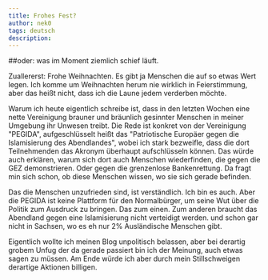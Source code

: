 ```yaml
---
title: Frohes Fest?
author: nek0
tags: deutsch
description: 
---
```


##oder: was im Moment ziemlich schief läuft.

Zuallererst: Frohe Weihnachten. Es gibt ja Menschen die auf so etwas Wert legen. Ich komme um Weihnachten herum nie wirklich in Feierstimmung, aber das heißt nicht, dass ich die Laune jedem verderben möchte.

Warum ich heute eigentlich schreibe ist, dass in den letzten Wochen eine nette Vereinigung brauner und bräunlich gesinnter Menschen in meiner Umgebung ihr Unwesen treibt. Die Rede ist konkret von der Vereinigung "PEGIDA", aufgeschlüsselt heißt das "Patriotische Europäer gegen die Islamisierung des Abendlandes", wobei ich stark bezweifle, dass die dort Teilnehmenden das Akronym überhaupt aufschlüsseln können. Das würde auch erklären, warum sich dort auch Menschen wiederfinden, die gegen die GEZ demonstrieren. Oder gegen die grenzenlose Bankenrettung. Da fragt min sich schon, ob diese Menschen wissen, wo sie sich gerade befinden.

Das die Menschen unzufrieden sind, ist verständlich. Ich bin es auch. Aber die PEGIDA ist keine Plattform für den Normalbürger, um seine Wut über die Politik zum Ausdruck zu bringen. Das zum einen. Zum anderen braucht das Abendland gegen eine Islamisierung nicht verteidigt werden. und schon gar nicht in Sachsen, wo es eh nur 2% Ausländische Menschen gibt.

Eigentlich wollte ich meinen Blog unpolitisch belassen, aber bei derartig grobem Unfug der da gerade passiert bin ich der Meinung, auch etwas sagen zu müssen. Am Ende würde ich aber durch mein Stillschweigen derartige Aktionen billigen.
